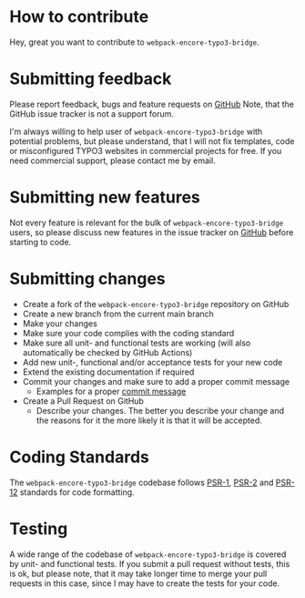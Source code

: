 How to contribute
=================
Hey, great you want to contribute to ``webpack-encore-typo3-bridge``.

Submitting feedback
===================
Please report feedback, bugs and feature requests on [GitHub](https://github.com/dauskonzept/webpack-encore-typo3-bridge/issues)
Note, that the GitHub issue tracker is not a support forum.

I'm always willing to help user of ``webpack-encore-typo3-bridge`` with potential problems, but please understand, that I will
not fix templates, code or misconfigured TYPO3 websites in commercial projects for free. If you need
commercial support, please contact me by email.

Submitting new features
=======================
Not every feature is relevant for the bulk of ``webpack-encore-typo3-bridge`` users, so please discuss new features in the
issue tracker on [GitHub](https://github.com/dauskonzept/webpack-encore-typo3-bridge/issues) before starting to code.

Submitting changes
==================
* Create a fork of the ``webpack-encore-typo3-bridge``  repository on GitHub
* Create a new branch from the current main branch
* Make your changes
* Make sure your code complies with the coding standard
* Make sure all unit- and functional tests are working (will also automatically be checked by GitHub Actions)
* Add new unit-, functional and/or acceptance tests for your new code
* Extend the existing documentation if required
* Commit your changes and make sure to add a proper commit message
    * Examples for a proper [commit message](https://docs.typo3.org/typo3cms/ContributionWorkflowGuide/Appendix/GeneralTopics/CommitMessage.html)
* Create a Pull Request on GitHub
    * Describe your changes. The better you describe your change and the reasons for it the more likely it is that it will be accepted.

Coding Standards
================
The ``webpack-encore-typo3-bridge`` codebase follows [PSR-1](https://www.php-fig.org/psr/psr-1/),
[PSR-2](https://www.php-fig.org/psr/psr-2/) and [PSR-12](https://www.php-fig.org/psr/psr-12/) standards for code formatting.

Testing
=======
A wide range of the codebase of ``webpack-encore-typo3-bridge`` is covered by unit- and functional tests. If you submit a pull
request without tests, this is ok, but please note, that it may take longer time to merge your pull requests in
this case, since I may have to create the tests for your code.
